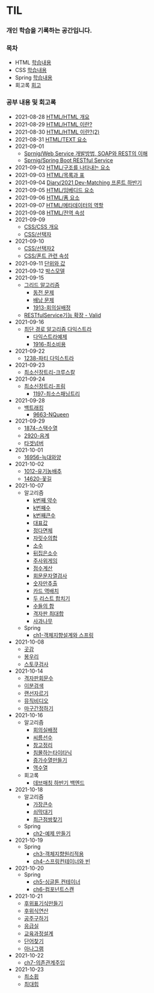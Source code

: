 # TIL
### 개인 학습을 기록하는 공간입니다.

### 목차

- HTML [학습내용](./html)
- CSS [학습내용](./css)
- Spring [학습내용](./spring) 
- 회고록 [회고](./diary)

### 공부 내용 및 회고록 

- 2021-08-28 [HTML/HTML 개요](./html/Section0-HTML개요/20210828-HTML개요.md)
- 2021-08-29 [HTML/HTML 이란?](./html/Section1-HTML/20210829-HTML.md)
- 2021-08-30 [HTML/HTML 이란?(2)](./html/Section1-HTML/20210830-HTML(2).md)
- 2021-08-31 [HTML/TEXT 요소](./html/Section2-TEXT요소/20210831-TEXT요소.md)
- 2021-09-01 
  - [Sprnig/Web Service 개발방법, SOAP와 REST의 이해](./spring-boot-RESTful/Section0-WebServiceANDWebApplication/WebService개발방법SOAP과REST의이해.md)
  - [Sprnig/Spring Boot RESTful Service](./spring-boot-RESTful/Section1-SpringBoot로개발하는RESTfulService/SpringBoot-RESTfulService.md.md)
- 2021-09-02 [HTML/구조를 나타내는 요소](./html/Section3-구조를나타내는요소/20210902-구조를나타내는요소.md)
- 2021-09-03 [HTML/목록과 표](./html/Section4-목록과표/20210903-목록과표.md)
- 2021-09-04 [Diary/2021 Dev-Matching 프론트 하반기](./diary/20210904DevMatching하반기.md)
- 2021-09-05 [HTML/임베디드 요소](./html/Section5-임베디드요소/20210905-임베디드요소.md)
- 2021-09-06 [HTML/폼 요소](./html/Section6-폼요소/20210906-폼요소.md)
- 2021-09-07 [HTML/메타데이터의 역할](./html/Section7-메타데이터의역할/20210907-메타데이터.md)
- 2021-09-08 [HTML/전역 속성](./html/Section8-전역속성/20210908-전역속성.md)
- 2021-09-09 
  - [CSS/CSS 개요](./css/Section0-CSS개요/20210909-CSS개요.md)
  - [CSS/선택자](./css/Section1-선택자/20210909-선택자.md) 
- 2021-09-10 
  - [CSS/선택자2](./css/Section1-선택자/20210909-선택자.md)
  - [CSS/폰트 관련 속성](./css/Section2-폰트관련속성/20210910-폰트관련속성.md)
- 2021-09-11 [단위와 값](./css/Section3-단위와값/20210911-단위와값.md)
- 2021-09-12 [박스모델](./css/Section4-박스모델/20210912-박스모델.md)
- 2021-09-15 
  - [그리드 알고리즘](./algorithm/Greedy/탐욕알고리즘.md)
    - [동전 문제](./algorithm/Greedy/problems/동전문제.py)
    - [배낭 문제](./algorithm/Greedy/problems/배낭문제.py)
    - [1913-회의실배정](./algorithm/Greedy/problems/1913-회의실배정.py)
  - [RESTfulService기능 확장 - Valid](./spring-boot-RESTful/Section3-RESTfulService기능확장/RESTfulService기능확장.md)
- 2021-09-16 
  - [최단 경로 알고리즘 다익스트라](./algorithm/최단경로/최단경로알고리즘.md)
    - [다익스트라예제](./algorithm/최단경로/다익스트라예제.py)
    - [1916-최소비용](./algorithm/최단경로/problems/1916-최소비용.py)
- 2021-09-22
  - [1238-파티 다익스트라](./algorithm/최단경로/problems/1238-파티.py)
- 2021-09-23
  - [최소신장트리-크루스칼](./algorithm/최소신장트리/최소신장트리.md)
- 2021-09-24
  - [최소신장트리-프림](./algorithm/최소신장트리/최소신장트리.md)
    - [1197-최소스패닝트리](./algorithm/최소신장트리/problems/1197-최소스패닝트리.py)
- 2021-09-28
  - [백트래킹](./algorithm/백트래킹/백트래킹.md)
    - [9663-NQueen](./algorithm/백트래킹/problems/9663-NQueen.py)
- 2021-09-29
  - [1874-스택수열](./algorithm/problems/1874-스택수열.py)
  - [2920-음계](./algorithm/problems/2920-음계.py)
  - [타겟넘버](./algorithm/problems/타겟넘버.py)
- 2021-10-01
  - [16956-늑대와양](./algorithm/problems/16956-늑대와양.py)
- 2021-10-02
  - [1012-유기농배추](./algorithm/problems/1012-유기농배추.py)
  - [14620-꽃길](./algorithm/problems/14620-꽃길.py)
- 2021-10-07
  - 알고리즘
    - [k번째 약수](./algorithm/코딩구현력기르기/k번째약수.py)
    - [k번째수](./algorithm/코딩구현력기르기/k번째수.py)
    - [k번째큰수](./algorithm/코딩구현력기르기/k번째큰수.py)
    - [대표값](./algorithm/코딩구현력기르기/대표값.py)
    - [정다면체](./algorithm/코딩구현력기르기/정다면체.py)
    - [자릿수의합](./algorithm/코딩구현력기르기/자릿수의합.py)
    - [소수](./algorithm/코딩구현력기르기/소수.py)
    - [뒤집은소수](./algorithm/코딩구현력기르기/뒤집은소수.py)
    - [주사위게임](./algorithm/코딩구현력기르기/주사위게임.py)
    - [점수계산](./algorithm/코딩구현력기르기/점수계산.py)
    - [회문문자열검사](./algorithm/탐색시뮬레이션(string,1차원,2차원)/회문문자열검사.py)
    - [숫자만추출](./algorithm/탐색시뮬레이션(string,1차원,2차원)/숫자만추출.py)
    - [카드 역배치](./algorithm/탐색시뮬레이션(string,1차원,2차원)/카드역배치.py)
    - [두 리스트 합치기](./algorithm/탐색시뮬레이션(string,1차원,2차원)/두리스트합치기.py)
    - [수들의 합](./algorithm/탐색시뮬레이션(string,1차원,2차원)/수들의합.py)
    - [격자판 최대합](./algorithm/탐색시뮬레이션(string,1차원,2차원)/격자판최대합.py)
    - [사과나무](./algorithm/탐색시뮬레이션(string,1차원,2차원)/사과나무.py)
  - Spring
    - [ch1-객체지향설계와 스프링](./spring/spring-basic/ch1-객체지향설계와스프링)
- 2021-10-08
  - [곳감](./algorithm/탐색시뮬레이션(string,1차원,2차원)/곳감.py)
  - [봉우리](./algorithm/탐색시뮬레이션(string,1차원,2차원)/봉우리.py)
  - [스토쿠검사](./algorithm/탐색시뮬레이션(string,1차원,2차원)/스토쿠검사.py)
- 2021-10-14
  - [격자판회문수](./algorithm/탐색시뮬레이션(string,1차원,2차원)/격자판회문수.py)
  - [이분검색](./algorithm/이분탐색/이분검색.py)
  - [랜선자르기](./algorithm/이분탐색/랜선자르기.py)
  - [뮤직비디오](./algorithm/이분탐색/뮤직비디오.py)
  - [마구간정하기](./algorithm/이분탐색/마구간정하기.py)
- 2021-10-16
  - 알고리즘
    - [회의실배정](./algorithm/Greedy/problems/회의실배정.py)
    - [씨름선수](./algorithm/Greedy/problems/씨름선수.py)
    - [창고정리](./algorithm/Greedy/problems/창고정리.py)
    - [침몰하는타이타닉](./algorithm/Greedy/problems/침몰하는타이타닉.py)
    - [증가수열만들기](./algorithm/Greedy/problems/증가수열만들기.py)
    - [역수열](./algorithm/Greedy/problems/역수열.py)
  - 회고록
    - [데브매칭 하반기 백엔드](./diary/20211016DevMatching하반기(백엔드).md)
- 2021-10-18
  - 알고리즘
    - [가장큰수](./algorithm/자료구조(스택큐해쉬힙)/가장큰수.py)
    - [쇠막대기](./algorithm/자료구조(스택큐해쉬힙)/쇠막대기.py)
    - [최근점쌍찾기](./algorithm/이분탐색/최근점쌍찾기.py)
  - Spring
    - [ch2-예제 만들기](./spring/spring-basic/ch2-스프링핵심원리이해1-예제만들기)
- 2021-10-19
  - Spring
    - [ch3-객체지향원리적용](./spring/spring-basic/ch3-객체지향원리적용/)
    - [ch4-스프링컨테이너와 빈](./spring-basic/ch4-스프링컨테이너와빈/)
- 2021-10-20
  - Spring
    - [ch5-싱글톤 컨테이너](./spring/spring-basic/ch5-싱글톤컨테이너/)
    - [ch6-컴포넌트스캔](./spring/spring-basic/ch6-컴포넌트스캔)
- 2021-10-21  
  - [후위표기식만들기](./algorithm/자료구조(스택큐해쉬힙)/후위표기식만들기.py)
  - [후위식연산](./algorithm/자료구조(스택큐해쉬힙)/후위식연산.py)
  - [공주구하기](./algorithm/자료구조(스택큐해쉬힙)/공주구하기.py)
  - [응급실](./algorithm/자료구조(스택큐해쉬힙)/응급실.py)
  - [교육과정설계](./algorithm/자료구조(스택큐해쉬힙)/교육과정설계.py)
  - [단어찾기](./algorithm/자료구조(스택큐해쉬힙)/단어찾기.py)
  - [아나그램](./algorithm/자료구조(스택큐해쉬힙)/아나그램.py)
- 2021-10-22
  - [ch7-의존관계주입](./spring/spring-basic/ch7-의존관계주입)
- 2021-10-23
  - [최소횝](./자료구조(스택큐해쉬힙)/최소힙.py)
  - [최대힙](./자료구조(스택큐해쉬힙)/최대힙.py)